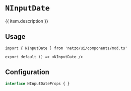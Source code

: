 <script setup>
import SectionDocsCards from '@theme/components/sections/SectionDocsCards.vue'
import en from '~/locales/en.js'
const item = en.components.find(({ uid }) => uid === 'inputdate')
</script>

<div class="mb-5 w-75px h-75px"  :class="item.icon" />

# `NInputDate`

{{ item.description }}

## Usage

```tsx
import { NInputDate } from 'netzo/ui/components/mod.ts'

export default () => <NInputDate />
```

## Configuration

```ts
interface NInputDateProps { }
```
